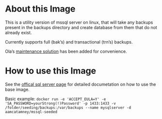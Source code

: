# About this Image
This is a utility version of mssql server on linux, that will take any backups present in the backups directory and create database from them that do not already exist.

Currently supports full (bak’s) and transactional (trn’s) backups.

Ola’s [maintenance solution](https://github.com/olahallengren/sql-server-maintenance-solution) has been added for convenience.

# How to use this Image
See the [offical sql server page](https://hub.docker.com/_/microsoft-mssql-server) for detailed documetation on how to use the base image.

Basic example:
`docker run -e 'ACCEPT_EULA=Y' -e 'SA_PASSWORD=yourStrong(!)Password' -p 1433:1433 -v /folder/seeding/backups:/var/backups --name mysqlserver -d aamcatamney/mssql-seeded`